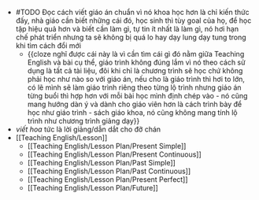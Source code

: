 - #TODO Đọc cách viết giáo án chuẩn vì nó khoa học hơn là chỉ kiến thức đấy, nhà giáo cần biết những cái đó, học sinh thì tùy goal của họ, để học tập hiệu quả hơn và biết cần làm gì, tự tin ít nhất là làm gì, nó hơi hạn chế phát triển nhưng ta sẽ không bị quá lo hay dạy lung dạy tung trong khi tìm cách đổi mới
	- {{cloze nghĩ được cái này là vì cần tìm cái gì đó nằm giữa Teaching English và bài cụ thể, giáo trình không đúng lắm vì nó theo cách sử dụng là tất cả tài liệu, đôi khi chỉ là chương trình sẽ học chứ không phải học như nào so với giáo án, nếu cho là giáo trình thì hơi to lớn, có lẽ mình sẽ làm giáo trình riêng theo từng lộ trình nhưng giáo án từng buổi thì hợp hơn với mỗi bài học mình định chép vào - nó cũng mang hướng dàn ý và dành cho giáo viên hơn là cách trình bày để học như giáo trình - sách giáo khoa, nó cũng không mang tính lộ trình như chương trình giảng dạy}}
- *viết hoa* tức là lời giảng/dẫn dắt cho đỡ chán
- [[Teaching English/Lesson]]
	- [[Teaching English/Lesson Plan/Present Simple]]
	- [[Teaching English/Lesson Plan/Present Continuous]]
	- [[Teaching English/Lesson Plan/Past Simple]]
	- [[Teaching English/Lesson Plan/Past Continuous]]
	- [[Teaching English/Lesson Plan/Present Perfect]]
	- [[Teaching English/Lesson Plan/Future]]